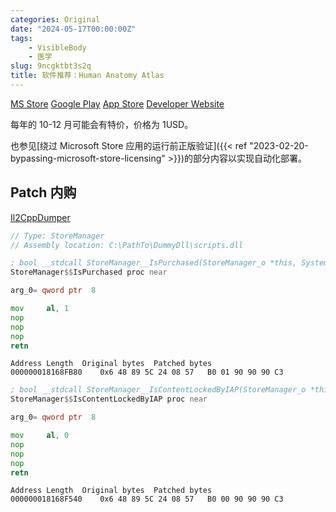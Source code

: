 ```yaml
---
categories: Original
date: "2024-05-17T00:00:00Z"
tags:
    - VisibleBody
    - 医学
slug: 9ncgktbt3s2q
title: 软件推荐：Human Anatomy Atlas
---
```


[MS Store](https://apps.microsoft.com/detail/9ncgktbt3s2q?hl=en-us&gl=US) [Google Play](https://play.google.com/store/apps/details?id=com.visiblebody.atlas) [App Store](https://apps.apple.com/hk/app/human-anatomy-atlas-2024/id1117998129) [Developer Website](https://www.visiblebody.com/)

每年的 10-12 月可能会有特价，价格为 1USD。

也参见[绕过 Microsoft Store 应用的运行前正版验证]({{< ref "2023-02-20-bypassing-microsoft-store-licensing" >}})的部分内容以实现自动化部署。

## Patch 内购

[Il2CppDumper](https://github.com/Perfare/Il2CppDumper)

```cpp
// Type: StoreManager
// Assembly location: C:\PathTo\DummyDll\scripts.dll
```

```asm
; bool __stdcall StoreManager__IsPurchased(StoreManager_o *this, System_String_o *id, const MethodInfo *method)
StoreManager$$IsPurchased proc near

arg_0= qword ptr  8

mov     al, 1
nop
nop
nop
retn
```

```hex
Address	Length	Original bytes	Patched bytes
000000018168FB80	0x6	48 89 5C 24 08 57 	B0 01 90 90 90 C3
```

```asm
; bool __stdcall StoreManager__IsContentLockedByIAP(StoreManager_o *this, ContentfulEntryJSON_o *contentEntry, const MethodInfo *method)
StoreManager$$IsContentLockedByIAP proc near

arg_0= qword ptr  8

mov     al, 0
nop
nop
nop
retn
```

```hex
Address	Length	Original bytes	Patched bytes
000000018168F540	0x6	48 89 5C 24 08 57 	B0 00 90 90 90 C3
```
